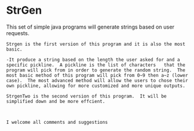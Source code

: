 StrGen
======



This set of simple java programs will generate strings based on user requests.

    Strgen is the first version of this program and it is also the most basic.
    
    -It produce a string based on the length the user asked for and a specific pickline.  A pickline is the list of characters   that the program will pick from in order to generate the random string.  The most basic method of this program will pick from 0~9 then a~z (lower case).  The most advanced method will allow the users to chose their own pickline, allowing for more customized and more unique outputs.
    
    StrgenTwo is the second version of this program.  It will be simplified down and be more effcient.
    
    
    
    I welcome all comments and suggestions
